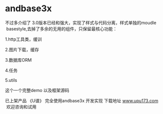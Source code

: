 # andbase3x
不过多介绍了
3.0版本已经和强大，实现了样式与代码分离，样式单独的moudle  basestyle,去掉了多余的无用的组件，只保留最核心功能：

1.http工具类，缓训

2.图片下载，缓存

3.数据库ORM

4.任务

5.utils


这个一个完整demo 以及框架源码

已上架产品 《U谱》 完全使用andbase3x 开发实现
下载地址 www.upu173.com  欢迎咨询和试用
